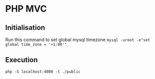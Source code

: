# PHP MVC


## Initialisation

Run this command to set global mysql timezone `mysql -uroot -e"set global time_zone = '+1:00'"`

## Execution

`php -S localhost:4000 -t ./public`
